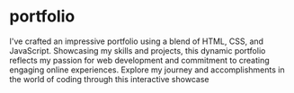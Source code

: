 # portfolio
I've crafted an impressive portfolio using a blend of HTML, CSS, and JavaScript. Showcasing my skills and projects, this dynamic portfolio reflects my passion for web development and commitment to creating engaging online experiences. Explore my journey and accomplishments in the world of coding through this interactive showcase

